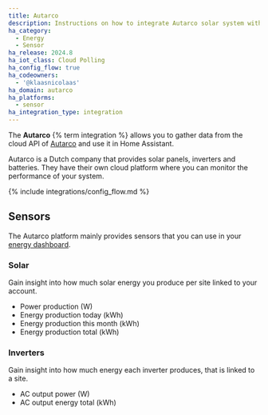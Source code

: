 ```yaml
---
title: Autarco
description: Instructions on how to integrate Autarco solar system within Home Assistant.
ha_category:
  - Energy
  - Sensor
ha_release: 2024.8
ha_iot_class: Cloud Polling
ha_config_flow: true
ha_codeowners:
  - '@klaasnicolaas'
ha_domain: autarco
ha_platforms:
  - sensor
ha_integration_type: integration
---
```


The **Autarco** {% term integration %} allows you to gather data from the cloud API of [Autarco](https://www.autarco.com) and use it in Home Assistant.

Autarco is a Dutch company that provides solar panels, inverters and batteries. They have their own cloud platform where you can monitor the performance of your system.

{% include integrations/config_flow.md %}

## Sensors

The Autarco platform mainly provides sensors that you can use in your [energy dashboard](/energy).

### Solar

Gain insight into how much solar energy you produce per site linked to your account.

- Power production (W)
- Energy production today (kWh)
- Energy production this month (kWh)
- Energy production total (kWh)

### Inverters

Gain insight into how much energy each inverter produces, that is linked to a site.

- AC output power (W)
- AC output energy total (kWh)
